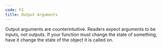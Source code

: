 ```yaml
---
code: F2
title: Output Arguments
---
```

Output arguments are counterintuitive.
Readers expect arguments to be inputs, not outputs.
If your function must change the state of something, have it change the state of the object it is called on.